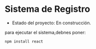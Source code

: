 <h1>Sistema de Registro</h1>

- Estado del proyecto: En construcción.

para ejecutar el sistema,debnes poner:

```npm install react```
